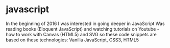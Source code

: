 # javascript
In the beginning of 2016 I was interested in going deeper in JavaScript
Was reading books (Eloquent JavaScript)
and watching tutorials on Youtube - how to work with Canvas (HTML5)
and SVG
so these code snippets are based on these technologies:
Vanilla JavaScript, CSS3, HTML5

